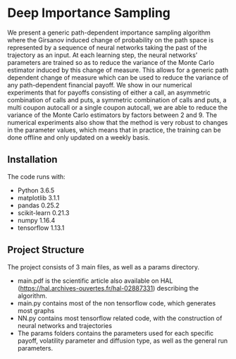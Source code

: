 # Deep Importance Sampling

We present a generic path-dependent importance sampling algorithm where the Girsanov induced
change of probability on the path space is represented by a sequence of neural networks taking the
past of the trajectory as an input. At each learning step, the neural networks’ parameters are trained
so as to reduce the variance of the Monte Carlo estimator induced by this change of measure. This
allows for a generic path dependent change of measure which can be used to reduce the variance of any
path-dependent financial payoff. We show in our numerical experiments that for payoffs consisting
of either a call, an asymmetric combination of calls and puts, a symmetric combination of calls and
puts, a multi coupon autocall or a single coupon autocall, we are able to reduce the variance of the
Monte Carlo estimators by factors between 2 and 9. The numerical experiments also show that the
method is very robust to changes in the parameter values, which means that in practice, the training
can be done offline and only updated on a weekly basis.

## Installation

The code runs with:

- Python 3.6.5
- matplotlib 3.1.1
- pandas 0.25.2
- scikit-learn 0.21.3
- numpy 1.16.4
- tensorflow 1.13.1

## Project Structure

The project consists of 3 main files, as well as a params directory. 

- main.pdf is the scientific article also available on HAL (https://hal.archives-ouvertes.fr/hal-02887331) describing the algorithm. 
- main.py contains most of the non tensorflow code, which generates most graphs
- NN.py contains most tensorflow related code, with the construction of neural networks and trajectories
- The params folders contains the parameters used for each specific payoff, volatility parameter and diffusion type, as well as the general run parameters. 